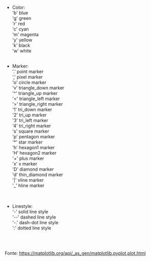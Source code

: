 - Color:</br>
     'b'	blue</br>
    'g'	green</br>
    'r'	red</br>
    'c'	cyan</br>
    'm'	magenta</br>
    'y'	yellow</br>
    'k'	black</br>
    'w'	white</br></br>

- Marker:</br>
    '.'	point marker</br>
    ','	pixel marker</br>
    'o'	circle marker</br>
    'v'	triangle_down marker</br>
    '^'	triangle_up marker</br>
    '<'	triangle_left marker</br>
    '>'	triangle_right marker</br>
    '1'	tri_down marker</br>
    '2'	tri_up marker</br>
    '3'	tri_left marker</br>
    '4'	tri_right marker</br>
    's'	square marker</br>
    'p'	pentagon marker</br>
    '*'	star marker</br>
    'h'	hexagon1 marker</br>
    'H'	hexagon2 marker</br>
    '+'	plus marker</br>
    'x'	x marker</br>
    'D'	diamond marker</br>
    'd'	thin_diamond marker</br>
    '|'	vline marker</br>
    '_'	hline marker</br>
  </br></br>
 
 - Linestyle:</br>
      '-'	solid line style</br>
      '--'	dashed line style</br>
      '-.'	dash-dot line style</br>
      ':'	dotted line style</br>
</br>
</br>

Fonte: https://matplotlib.org/api/_as_gen/matplotlib.pyplot.plot.html
